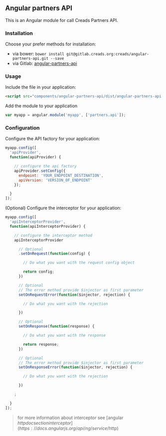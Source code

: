 ## Angular partners API

This is an Angular module for call Creads Partners API.

### Installation

Choose your prefer methods for installation:

* via bower: `bower install git@gitlab.creads.org:creads/angular-partners-api.git --save`
* via Gitlab: [angular-partners-api](http://gitlab.creads.org/creads/angular-partners-api/repository/archive.zip)

### Usage

Include the file in your application:

```html
<script src="components/angular-partners-api/dist/angular-partners-api.js" ></script>
```

Add the module to your application

```js
var myapp = angular.module('myapp', ['partners.api']);
```

### Configuration

Configure the API factory for your application:

```js
myapp.config([
  'apiProvider',
  function(apiProvider) {

    // configure the api factory
    apiProvider.setConfig({
      endpoint: 'YOUR_ENDPOINT_DESTINATION',
      apiVersion: 'VERSION_OF_ENDPOINT'
    });

  }
]);
```

(Optional) Configure the interceptor for your application:

```js
myapp.config([
  'apiInterceptorProvider',
  function(apiInterceptorProvider) {

    // configure the interceptor method
    apiInterceptorProvider

      // Optional
      .setOnRequest(function(config) {

        // Do what you want with the request config object

        return config;
      })

      // Optional
      // The error method provide $injector as first parameter
      setOnRequestError(function($injector, rejection) {

        // Do what you want with the rejection

      })

      // Optional
      setOnResponse(function(response) {

        // Do what you want with the response

        return response;
      })

      // Optional
      // The error method provide $injector as first parameter
      setOnResponseError(function($injector, rejection) {

        // Do what you want with the rejection

      })

    ;

  }
]);
```
> for more information about interceptor see [angular $http doc section interceptor](https://docs.angularjs.org/api/ng/service/$http)